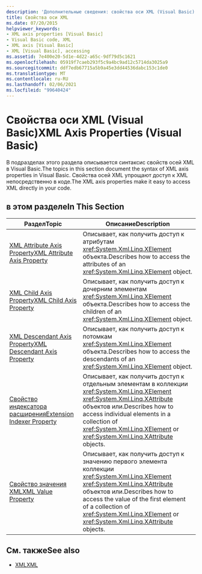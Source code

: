 ```yaml
---
description: 'Дополнительные сведения: свойства оси XML (Visual Basic)'
title: Свойства оси XML
ms.date: 07/20/2015
helpviewer_keywords:
- XML axis properties [Visual Basic]
- Visual Basic code, XML
- XML axis [Visual Basic]
- XML [Visual Basic], accessing
ms.assetid: 7e400e20-5d1e-4d22-a65c-9df79d5c1621
ms.openlocfilehash: 05919f7caeb293f5c9a4bc9ad12c5714da3025a9
ms.sourcegitcommit: ddf7edb67715a5b9a45e3dd44536dabc153c1de0
ms.translationtype: MT
ms.contentlocale: ru-RU
ms.lasthandoff: 02/06/2021
ms.locfileid: "99640424"
---
```

# <a name="xml-axis-properties-visual-basic"></a><span data-ttu-id="0e425-103">Свойства оси XML (Visual Basic)</span><span class="sxs-lookup"><span data-stu-id="0e425-103">XML Axis Properties (Visual Basic)</span></span>

<span data-ttu-id="0e425-104">В подразделах этого раздела описывается синтаксис свойств осей XML в Visual Basic.</span><span class="sxs-lookup"><span data-stu-id="0e425-104">The topics in this section document the syntax of XML axis properties in Visual Basic.</span></span> <span data-ttu-id="0e425-105">Свойства осей XML упрощают доступ к XML непосредственно в коде.</span><span class="sxs-lookup"><span data-stu-id="0e425-105">The XML axis properties make it easy to access XML directly in your code.</span></span>  
  
## <a name="in-this-section"></a><span data-ttu-id="0e425-106">в этом разделе</span><span class="sxs-lookup"><span data-stu-id="0e425-106">In This Section</span></span>  
  
|<span data-ttu-id="0e425-107">Раздел</span><span class="sxs-lookup"><span data-stu-id="0e425-107">Topic</span></span>|<span data-ttu-id="0e425-108">Описание</span><span class="sxs-lookup"><span data-stu-id="0e425-108">Description</span></span>|  
|-----------|-----------------|  
|[<span data-ttu-id="0e425-109">XML Attribute Axis Property</span><span class="sxs-lookup"><span data-stu-id="0e425-109">XML Attribute Axis Property</span></span>](xml-attribute-axis-property.md)|<span data-ttu-id="0e425-110">Описывает, как получить доступ к атрибутам <xref:System.Xml.Linq.XElement> объекта.</span><span class="sxs-lookup"><span data-stu-id="0e425-110">Describes how to access the attributes of an <xref:System.Xml.Linq.XElement> object.</span></span>|  
|[<span data-ttu-id="0e425-111">XML Child Axis Property</span><span class="sxs-lookup"><span data-stu-id="0e425-111">XML Child Axis Property</span></span>](xml-child-axis-property.md)|<span data-ttu-id="0e425-112">Описывает, как получить доступ к дочерним элементам <xref:System.Xml.Linq.XElement> объекта.</span><span class="sxs-lookup"><span data-stu-id="0e425-112">Describes how to access the children of an <xref:System.Xml.Linq.XElement> object.</span></span>|  
|[<span data-ttu-id="0e425-113">XML Descendant Axis Property</span><span class="sxs-lookup"><span data-stu-id="0e425-113">XML Descendant Axis Property</span></span>](xml-descendant-axis-property.md)|<span data-ttu-id="0e425-114">Описывает, как получить доступ к потомкам <xref:System.Xml.Linq.XElement> объекта.</span><span class="sxs-lookup"><span data-stu-id="0e425-114">Describes how to access the descendants of an <xref:System.Xml.Linq.XElement> object.</span></span>|  
|[<span data-ttu-id="0e425-115">Свойство индексатора расширения</span><span class="sxs-lookup"><span data-stu-id="0e425-115">Extension Indexer Property</span></span>](extension-indexer-property.md)|<span data-ttu-id="0e425-116">Описывает, как получить доступ к отдельным элементам в коллекции <xref:System.Xml.Linq.XElement> <xref:System.Xml.Linq.XAttribute> объектов или.</span><span class="sxs-lookup"><span data-stu-id="0e425-116">Describes how to access individual elements in a collection of <xref:System.Xml.Linq.XElement> or <xref:System.Xml.Linq.XAttribute> objects.</span></span>|  
|[<span data-ttu-id="0e425-117">Свойство значения XML</span><span class="sxs-lookup"><span data-stu-id="0e425-117">XML Value Property</span></span>](xml-value-property.md)|<span data-ttu-id="0e425-118">Описывает, как получить доступ к значению первого элемента коллекции <xref:System.Xml.Linq.XElement> <xref:System.Xml.Linq.XAttribute> объектов или.</span><span class="sxs-lookup"><span data-stu-id="0e425-118">Describes how to access the value of the first element of a collection of <xref:System.Xml.Linq.XElement> or <xref:System.Xml.Linq.XAttribute> objects.</span></span>|  
  
## <a name="see-also"></a><span data-ttu-id="0e425-119">См. также</span><span class="sxs-lookup"><span data-stu-id="0e425-119">See also</span></span>

- [<span data-ttu-id="0e425-120">XML</span><span class="sxs-lookup"><span data-stu-id="0e425-120">XML</span></span>](../../programming-guide/language-features/xml/index.md)
